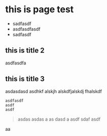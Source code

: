 # this is page test

- sadfasdf
- asdfasdfasdf
- sadfasdf

## this is title 2

asdfasdfa

## this is title 3

asdasdasd asdhkf alskjh alskdfjalskdj fhalskdf 

```
asdfasdf
asdf
asdf
```

> asdas
> asdas
> a as dasd a
>  asdf sdaf asdf


<x-playground>
    <x-button label="hello world"></x-button>
</x-playground>

aa
